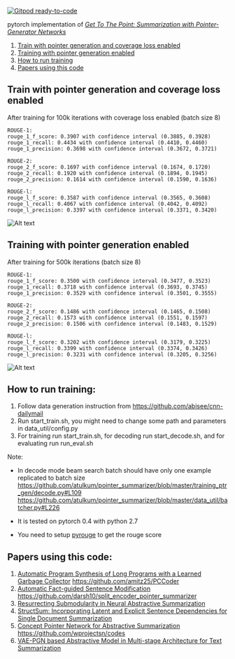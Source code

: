 [![Gitpod ready-to-code](https://img.shields.io/badge/Gitpod-ready--to--code-blue?logo=gitpod)](https://gitpod.io/#https://github.com/atulkum/pointer_summarizer)

pytorch implementation of *[Get To The Point: Summarization with Pointer-Generator Networks](https://arxiv.org/abs/1704.04368)*

1. [Train with pointer generation and coverage loss enabled](#train-with-pointer-generation-and-coverage-loss-enabled)
2. [Training with pointer generation enabled](#training-with-pointer-generation-enabled)
3. [How to run training](#how-to-run-training)
4. [Papers using this code](#papers-using-this-code)


## Train with pointer generation and coverage loss enabled 
After training for 100k iterations with coverage loss enabled (batch size 8)

```
ROUGE-1:
rouge_1_f_score: 0.3907 with confidence interval (0.3885, 0.3928)
rouge_1_recall: 0.4434 with confidence interval (0.4410, 0.4460)
rouge_1_precision: 0.3698 with confidence interval (0.3672, 0.3721)

ROUGE-2:
rouge_2_f_score: 0.1697 with confidence interval (0.1674, 0.1720)
rouge_2_recall: 0.1920 with confidence interval (0.1894, 0.1945)
rouge_2_precision: 0.1614 with confidence interval (0.1590, 0.1636)

ROUGE-l:
rouge_l_f_score: 0.3587 with confidence interval (0.3565, 0.3608)
rouge_l_recall: 0.4067 with confidence interval (0.4042, 0.4092)
rouge_l_precision: 0.3397 with confidence interval (0.3371, 0.3420)
```

![Alt text](learning_curve_coverage.png?raw=true "Learning Curve with coverage loss")

## Training with pointer generation enabled
After training for 500k iterations (batch size 8)

```
ROUGE-1:
rouge_1_f_score: 0.3500 with confidence interval (0.3477, 0.3523)
rouge_1_recall: 0.3718 with confidence interval (0.3693, 0.3745)
rouge_1_precision: 0.3529 with confidence interval (0.3501, 0.3555)

ROUGE-2:
rouge_2_f_score: 0.1486 with confidence interval (0.1465, 0.1508)
rouge_2_recall: 0.1573 with confidence interval (0.1551, 0.1597)
rouge_2_precision: 0.1506 with confidence interval (0.1483, 0.1529)

ROUGE-l:
rouge_l_f_score: 0.3202 with confidence interval (0.3179, 0.3225)
rouge_l_recall: 0.3399 with confidence interval (0.3374, 0.3426)
rouge_l_precision: 0.3231 with confidence interval (0.3205, 0.3256)
```
![Alt text](learning_curve.png?raw=true "Learning Curve with pointer generation")


## How to run training:
1) Follow data generation instruction from https://github.com/abisee/cnn-dailymail
2) Run start_train.sh, you might need to change some path and parameters in data_util/config.py
3) For training run start_train.sh, for decoding run start_decode.sh, and for evaluating run run_eval.sh

Note:

* In decode mode beam search batch should have only one example replicated to batch size
https://github.com/atulkum/pointer_summarizer/blob/master/training_ptr_gen/decode.py#L109
https://github.com/atulkum/pointer_summarizer/blob/master/data_util/batcher.py#L226

* It is tested on pytorch 0.4 with python 2.7
* You need to setup [pyrouge](https://github.com/andersjo/pyrouge) to get the rouge score

## Papers using this code:
1) [Automatic Program Synthesis of Long Programs with a Learned Garbage Collector](http://papers.nips.cc/paper/7479-automatic-program-synthesis-of-long-programs-with-a-learned-garbage-collector) https://github.com/amitz25/PCCoder
2) [Automatic Fact-guided Sentence Modification](https://arxiv.org/abs/1909.13838) https://github.com/darsh10/split_encoder_pointer_summarizer
3) [Resurrecting Submodularity in Neural Abstractive Summarization](https://arxiv.org/abs/1911.03014v1)
4) [StructSum: Incorporating Latent and Explicit Sentence Dependencies for Single Document Summarization](https://arxiv.org/abs/2003.00576)
5) [Concept Pointer Network for Abstractive Summarization](https://arxiv.org/abs/1910.08486) https://github.com/wprojectsn/codes
7) [VAE-PGN based Abstractive Model in Multi-stage Architecture for Text Summarization](https://www.aclweb.org/anthology/W19-8664/)


